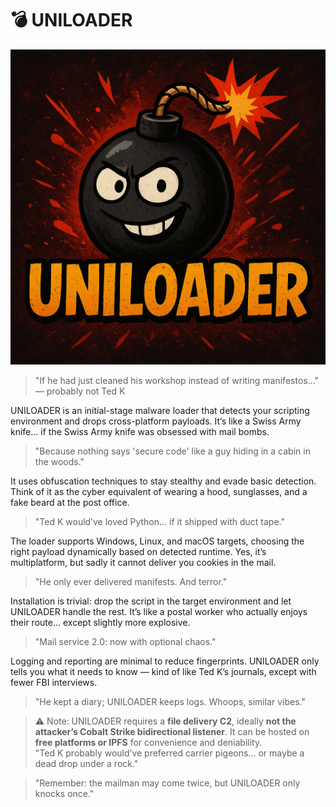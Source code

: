 # 💣 UNILOADER
![My Bomb Repo](uniloader.png)

> "If he had just cleaned his workshop instead of writing manifestos…" — probably not Ted K

UNILOADER is an initial-stage malware loader that detects your scripting environment and drops cross-platform payloads. It’s like a Swiss Army knife… if the Swiss Army knife was obsessed with mail bombs.  
> "Because nothing says 'secure code' like a guy hiding in a cabin in the woods."

It uses obfuscation techniques to stay stealthy and evade basic detection. Think of it as the cyber equivalent of wearing a hood, sunglasses, and a fake beard at the post office.  
> "Ted K would’ve loved Python… if it shipped with duct tape."

The loader supports Windows, Linux, and macOS targets, choosing the right payload dynamically based on detected runtime. Yes, it’s multiplatform, but sadly it cannot deliver you cookies in the mail.  
> "He only ever delivered manifests. And terror."

Installation is trivial: drop the script in the target environment and let UNILOADER handle the rest. It’s like a postal worker who actually enjoys their route… except slightly more explosive.  
> "Mail service 2.0: now with optional chaos."

Logging and reporting are minimal to reduce fingerprints. UNILOADER only tells you what it needs to know — kind of like Ted K’s journals, except with fewer FBI interviews.  
> "He kept a diary; UNILOADER keeps logs. Whoops, similar vibes."

> ⚠️ Note: UNILOADER requires a **file delivery C2**, ideally **not the attacker’s Cobalt Strike bidirectional listener**. It can be hosted on **free platforms or IPFS** for convenience and deniability.  
> "Ted K probably would’ve preferred carrier pigeons… or maybe a dead drop under a rock."

> "Remember: the mailman may come twice, but UNILOADER only knocks once."
